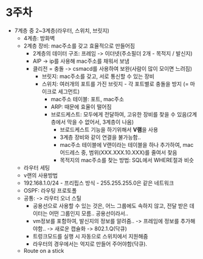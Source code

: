 # 3주차
* 7계층 중 2~3계층(라우터, 스위치, 브릿지)
  - 4계층: 방화벽
  - 2계층 장비: mac주소를 갖고 효율적으로 만들어짐
    - 2계층의 데이터 구조: 프레임 -> 이더넷(주소필더 2개 - 목적지 / 발신지)
    - AIP -> ip를 사용해 mac주소를 채워서 보냄
    - 클리전 = 충돌 -> csmacd를 사용하여 보완(사람이 많이 모이면 느려짐)
      - 브릿지: mac주소를 갖고, 서로 통신할 수 있는 장비
      - 스위치: 여러개의 포트를 가진 브릿지 - 각 포트별로 충돌을 방지 (= 마이크로 세그먼트) 
        - mac주소 테이블: 포트, mac주소
        - ARP: 때문에 효율이 떨어짐
        - 브로드케스트: 모두에게 전달하여, 고유한 장비를 찾을 수 있음(2계층에서 막을 수 없어서, 3계층이 나옴)
          - 브로드케스트 기능을 하기위해서 **V램**을 사용
          - 3계층 장비와 같이 연결을 불가능함..
          - mac주소 테이블에 V랜이라는 테이블을 하나 추가하여, mac어드레스 중, 범위(XXX.XXX.10.XXX)를 줄여서 찾음
          - 목적지의 mac주소를 찾는 방법: SQL에서 WHERE절과 비슷
  - 라우터 세팅
  - v랜의 사용방법
  - 192.168.1.0/24 - 프리핍스 방식 - 255.255.255.0은 같은 네트워크
  - OSPF: 라우팅 프로토폴
  - 공통: -> 라우터 오너 스틸
    - 공용선으로 사용할 수 있는 것은, 어느 그룹에도 속하지 않고, 전달 받은 데이터는 어떤 그룹인지 모름.. 공용선이라서..
    - vm정보를 포함하여, 발신지의 정보를 알려줌.. -> 프레임에 정보를 추가해야함.. -> 새로운 캡슐화 -> 802.1.Q(닥큐)
    - 트렁크모드를 실행 시 자동으로 스위치에서 지원해줌
    - 라우터의 경우에서는 억지로 만들어 주어야함(닥큐).
  - Route on a stick
